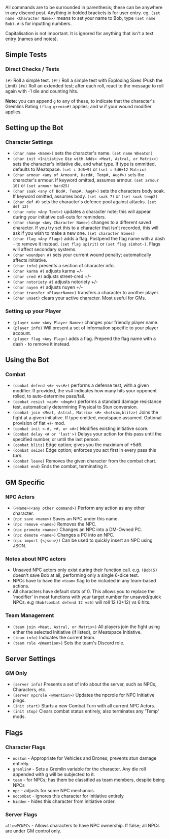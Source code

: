 All commands are to be surrounded in parenthesis; these can be anywhere in any discord post. Anything in bolded brackets is for user entry. eg. `(set name <Character Name>)` means to set your name to Bob, type `(set name Bob)`. `#` is for inputting numbers.

Capitalisation is not important. It is ignored for anything that isn't a text entry (names and notes).


## Simple Tests
### Direct Checks / Tests

`(#)` Roll a simple test.
`(#!)` Roll a simple test with Exploding Sixes (Push the Limit)
`(#e)` Roll an extended test; after each roll, react to the message to roll again with -1 die and counting hits.

**Note:** you can append `g` to any of these, to indicate that the character's Gremlins Rating `(flag gremin#)` applies; and w if your wound modifier applies.

## Setting up the Bot
### Character Settings
* `(char name <Name>)` sets the character's name. `(set name Wheaton)`
* `(char init <Initiative Die with Adds> <Meat, Astral, or Matrix>)` sets the character's initiative die, and what type. If type is ommitted, defaults to Meatspace. `(set i 3d6+9)` or `(set i 5d6+12 Matrix)`
* `(char armour <any of Armour#, Hard#, Temp#, Aug#>)` sets the character's armour. If keyword omitted, assumes armour. `(set armour 10)` or `(set armour hard25)`
* `(char soak <any of Bod#, Temp#, Aug#>)` sets the characters body soak. If keyword omitted, assumes body. `(set soak 7)` or `(set soak temp2)`
* `(char def #)` sets the character's defence pool against attacks. `(set def 12)`
* `(char note <Any Text>)` updates a character note; this will appear during your initiative call-outs for reminders.
* `(char change <Any Character Name>)` changes to a different saved character. If you try set this to a character that isn't recorded, this will ask if you wish to make a new one. `(set character Bones)`
* `(char flag <Any Flag>)` adds a flag. Postpend the flag name with a dash `-` to remove it instead. `(set flag spirit)` or `(set flag simhot-)`. Flags will affect secondary systems.
* `(char woundpen #)` sets your current wound penalty; automatically affects initiative.
* `(char info)` presents a section of character info.
* `(char karma #)` adjusts karma +/-
* `(char cred #)` adjusts street-cred +/-
* `(char notoriety #)` adjusts notoriety +/-
* `(char nuyen #)` adjusts nuyen +/-
* `(char transfer <PlayerName>)` transfers a character to another player.
* `(char unset)` clears your active character. Most useful for GMs.

### Setting up your Player
* `(player name <Any Player Name>)` changes your friendly player name.
* `(player info)` Will present a set of information specific to your player account.
* `(player flag <Any Flag>)` adds a flag. Prepend the flag name with a dash `-` to remove it instead.

## Using the Bot
### Combat
* `(combat defend <#> <vs#>)` performs a defense test, with a given modifier. If provided, the vs# indicates how many hits your opponent rolled, to auto-determine pass/fail.
* `(combat resist <ap#> <dmg#>)` performs a standard damage resistance test, automatically determining Physical to Stun conversion.
* `(combat join <Meat, Astral, Matrix> <#> <hotsim,blitz>)` Joins the fight at a given initiative. If type omitted, meatspace assumed. Optional provision of flat +/- mod.
* `(combat init <-#, +#, or =#>)` Modifies existing initiative score.
* `(combat delay <# or 'last'>)`  Delays your action for this pass until the specified number, or until the last person.
* `(combat blitz)` Edge option; gives you the maximum of +5d6.
* `(combat seize)` Edge option; enforces you act first in every pass this *turn*.
* `(combat leave)` Removes the given character from the combat chart.
* `(combat end)` Ends the combat, terminating it.

## GM Specific
### NPC Actors
* `(<Name>!<any other command>)` Perform any action as any other character.
* `(npc save <name>)` Saves an NPC under this name.
* `(npc remove <name>)` Removes the NPC.
* `(npc promote <name>)` Changes an NPC into a DM-Owned PC.
* `(npc demote <name>)` Changes a PC into an NPC.
* `(npc import {<json>})` Can be used to quickly insert an NPC using JSON.

### Notes about NPC actors
* Unsaved NPC actors only exist during their function call. e.g. `(Bob!5)` doesn't save Bob at all, performing only a single 6-dice test.
* NPCs have to have the `<team>` flag to be included in any team-based actions.
* All characters have default stats of 0. This allows you to replace the 'modifier' in most functions with your target number for unsaved/quick NPCs. e.g `(Bob!combat defend 12 vs6)` will roll 12 (0+12) vs 6 hits.

### Team Management
* `(team join <Meat, Astral, or Matrix>)` All players join the fight using either the selected Initiative (if listed), or Meatspace Initiative.
* `(team info)` Indicates the current team.
* `(team role <@mention>)` Sets the team's Discord role.

## Server Settings
### GM Only
* `(server info)` Presents a set of info about the server, such as NPCs, Characters, etc.
* `(server npcrole <@mention>)` Updates the npcrole for NPC Initiative pings.
* `(init start)` Starts a new Combat Turn with all current NPC Actors.
* `(init stop)` Clears combat status entirely, also terminates any 'Temp' mods.

## Flags
### Character Flags
* `nostun` - Appropriate for Vehicles and Drones; prevents stun damage entirely.
* `gremlin#` - Sets a Gremlin variable for the character. Any die roll appended with g will be subjected to it.
* `team` - for NPCs; has them be classified as team members, despite being NPCs
* `npc` - adjusts for some NPC mechanics.
* `nocombat` - ignores this character for initiative entirely
* `hidden` - hides this character from initiative order.

### Server Flags
`allowPCNPCs` - Allows characters to have NPC ownership. If false; all NPCs are under GM control only.